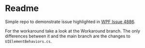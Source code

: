 # Readme
Simple repo to demonstrate issue highlighted in [WPF Issue 4886](https://github.com/dotnet/wpf/issues/4886).

For the workaround take a look at the Workaround branch.  The only differences between it and the main branch are the changes to `UIElementBehaviors.cs`.

